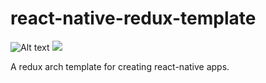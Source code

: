 # react-native-redux-template

![Alt text](https://david-dm.org/pesehr/react-native-redux-template.svg)
<img src="https://david-dm.org/pesehr/react-native-redux-template.svg">

A redux arch template for creating react-native apps.

